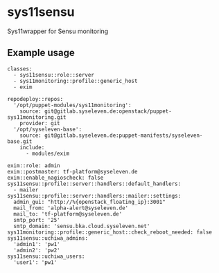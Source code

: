 # sys11sensu

Sys11wrapper for Sensu monitoring

## Example usage

    classes:
      - sys11sensu::role::server
      - sys11monitoring::profile::generic_host
      - exim
     
    repodeploy::repos:
      '/opt/puppet-modules/sys11monitoring':
        source: git@gitlab.syseleven.de:openstack/puppet-sys11monitoring.git
        provider: git
      '/opt/syseleven-base':
        source: git@gitlab.syseleven.de:puppet-manifests/syseleven-base.git
        include:
          - modules/exim
      
    exim::role: admin
    exim::postmaster: tf-platform@syseleven.de
    exim::enable_nagioscheck: false  
    sys11sensu::profile::server::handlers::default_handlers:
      - mailer
    sys11sensu::profile::server::handlers::mailer::settings:
      admin_gui: "http://%{openstack_floating_ip}:3001"
      mail_from: 'alpha-alert@syseleven.de'
      mail_to: 'tf-platform@syseleven.de'
      smtp_port: '25'
      smtp_domain: 'sensu.bka.cloud.syseleven.net'
    sys11monitoring::profile::generic_host::check_reboot_needed: false
    sys11sensu::uchiwa_admins:
      'admin1': 'pw1'
      'admin2': 'pw2'
    sys11sensu::uchiwa_users:
      'user1': 'pw1'
